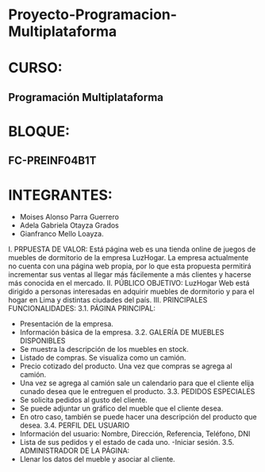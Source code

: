 # Proyecto-Programacion-Multiplataforma
# CURSO:
## Programación Multiplataforma
# BLOQUE: 
## FC-PREINF04B1T
# INTEGRANTES:
- Moises Alonso Parra Guerrero
- Adela Gabriela Otayza Grados
- Gianfranco Mello Loayza.

I. PRPUESTA DE VALOR:
Está página web es una tienda online de juegos de muebles de dormitorio de la empresa LuzHogar. La empresa actualmente no cuenta con una página web propia, por lo que esta propuesta permitirá incrementar sus ventas al llegar más fácilemente a más clientes y hacerse más conocida en el mercado.
II. PÚBLICO OBJETIVO:
LuzHogar Web está dirigido a personas interesadas en adquirir muebles de dormitorio y para el hogar en Lima y distintas ciudades del país.
III. PRINCIPALES FUNCIONALIDADES:
3.1. PÁGINA PRINCIPAL:
- Presentación de la empresa.
- Información básica de la empresa.
3.2. GALERÍA DE MUEBLES DISPONIBLES
- Se muestra la descripción de los muebles en stock.
- Listado de compras. Se visualiza como un camión. 
- Precio cotizado del producto. Una vez que compras se agrega al camión.
- Una vez se agrega al camión sale un calendario para que el cliente elija cunado desea que le entreguen el producto.
3.3. PEDIDOS ESPECIALES
- Se solicita pedidos al gusto del cliente.
- Se puede adjuntar un gráfico del mueble que el cliente desea.
- En otro caso, también se puede hacer una descripción del producto que desea.
3.4. PERFIL DEL USUARIO
- Información del usuario: Nombre, Dirección, Referencia, Teléfono, DNI
- Lista de sus pedidos y el estado de cada uno.
-Iniciar sesión.
3.5. ADMINISTRADOR DE LA PÁGINA:
- Llenar los datos del mueble y asociar al cliente.



